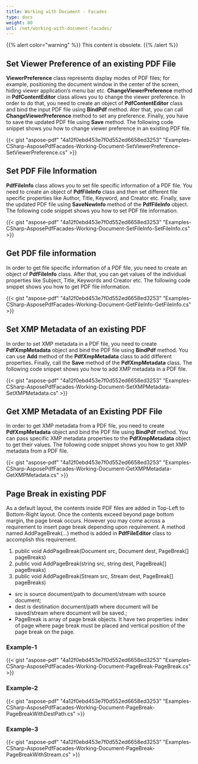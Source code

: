 ```yaml
---
title: Working with Document - Facades
type: docs
weight: 80
url: /net/working-with-document-facades/
---
```


{{% alert color="warning" %}}
This content is obsolete.
{{% /alert %}}

## **Set Viewer Preference of an existing PDF File**

**ViewerPreference** class represents display modes of PDF files; for example, positioning the document window in the center of the screen, hiding viewer application’s menu bar etc. **ChangeViewerPreference** method in **PdfContentEditor** class allows you to change the viewer preference. In order to do that, you need to create an object of **PdfContentEditor** class and bind the input PDF file using **BindPdf** method. Ater that, you can call **ChangeViewerPreference** method to set any preference. Finally, you have to save the updated PDF file using **Save** method. The following code snippet shows you how to change viewer preference in an existing PDF file.

{{< gist "aspose-pdf" "4a12f0ebd453e7f0d552ed6658ed3253" "Examples-CSharp-AsposePdfFacades-Working-Document-SetViewerPreference-SetViewerPreference.cs" >}}

## **Set PDF File Information**

**PdfFileInfo** class allows you to set file specific information of a PDF file. You need to create an object of **PdfFileInfo** class and then set different file specific properties like Author, Title, Keyword, and Creator etc. Finally, save the updated PDF file using **SaveNewInfo** method of the **PdfFileInfo** object. The following code snippet shows you how to set PDF file information.


{{< gist "aspose-pdf" "4a12f0ebd453e7f0d552ed6658ed3253" "Examples-CSharp-AsposePdfFacades-Working-Document-SetFileInfo-SetFileInfo.cs" >}}

## **Get PDF file information**
In order to get file specific information of a PDF file, you need to create an object of **PdfFileInfo** class. After that, you can get values of the individual properties like Subject, Title, Keywords and Creator etc. The following code snippet shows you how to get PDF file information.


{{< gist "aspose-pdf" "4a12f0ebd453e7f0d552ed6658ed3253" "Examples-CSharp-AsposePdfFacades-Working-Document-GetFileInfo-GetFileInfo.cs" >}}

## **Set XMP Metadata of an existing PDF**
In order to set XMP metadata in a PDF file, you need to create **PdfXmpMetadata** object and bind the PDF file using **BindPdf** method. You can use **Add** method of the **PdfXmpMetadata** class to add different properties. Finally, call the **Save** method of the **PdfXmpMetadata** class. The following code snippet shows you how to add XMP metadata in a PDF file.



{{< gist "aspose-pdf" "4a12f0ebd453e7f0d552ed6658ed3253" "Examples-CSharp-AsposePdfFacades-Working-Document-SetXMPMetadata-SetXMPMetadata.cs" >}}
## **Get XMP Metadata of an Existing PDF File**
In order to get XMP metadata from a PDF file, you need to create **PdfXmpMetadata** object and bind the PDF file using **BindPdf** method. You can pass specific XMP metadata properties to the **PdfXmpMetadata** object to get their values. The following code snippet shows you how to get XMP metadata from a PDF file.



{{< gist "aspose-pdf" "4a12f0ebd453e7f0d552ed6658ed3253" "Examples-CSharp-AsposePdfFacades-Working-Document-GetXMPMetadata-GetXMPMetadata.cs" >}}

## **Page Break in existing PDF**

As a default layout, the contents inside PDF files are added in Top-Left to Bottom-Right layout. Once the contents exceed beyond page bottom margin, the page break occurs. However you may come across a requirement to insert page break depending upon requirement. A method named AddPageBreak(...) method is added in **PdfFileEditor** class to accomplish this requirement.

1. public void AddPageBreak(Document src, Document dest, PageBreak[] pageBreaks)
1. public void AddPageBreak(string src, string dest, PageBreak[] pageBreaks)
1. public void AddPageBreak(Stream src, Stream dest, PageBreak[] pageBreaks)

- src is source document/path to document/stream with source document;
- dest is destination document/path where document will be saved/stream where document will be saved.;
- PageBreak is array of page break objects. It have two properties: index of page where page break must be placed and vertical position of the page break on the page.

### **Example-1**


{{< gist "aspose-pdf" "4a12f0ebd453e7f0d552ed6658ed3253" "Examples-CSharp-AsposePdfFacades-Working-Document-PageBreak-PageBreak.cs" >}}
### **Example-2**


{{< gist "aspose-pdf" "4a12f0ebd453e7f0d552ed6658ed3253" "Examples-CSharp-AsposePdfFacades-Working-Document-PageBreak-PageBreakWithDestPath.cs" >}}
### **Example-3**


{{< gist "aspose-pdf" "4a12f0ebd453e7f0d552ed6658ed3253" "Examples-CSharp-AsposePdfFacades-Working-Document-PageBreak-PageBreakWithStream.cs" >}}
